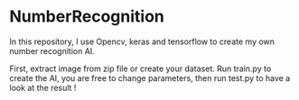 # NumberRecognition
In this repository, I use Opencv, keras and tensorflow to create my own number recognition AI.

First, extract image from zip file or create your dataset.
Run train.py to create the AI, you are free to change parameters,
then run test.py to have a look at the result !
